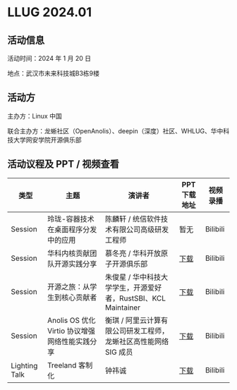 # LLUG 2024.01

## 活动信息

活动时间：2024 年 1 月 20 日

地点：武汉市未来科技城B3栋9楼



## 活动方

主办方：Linux 中国

联合主办方：龙蜥社区（OpenAnolis）、deepin（深度）社区、WHLUG、华中科技大学网安学院开源俱乐部



## 活动议程及 PPT / 视频查看

| 类型    | 主题                    | 演讲者 | PPT 下载地址 | 视频录播 |
| ------- | ----------------------- | ------ | ------------ | -------- |
| Session| 玲珑-容器技术在桌面程序分发中的应用            | 陈麟轩 / 统信软件技术有限公司高级研发工程师                  | 暂无                                                         | Bilibili |
| Session       | 华科内核贡献团队开源实践分享                   | 慕冬亮 / 华科开放原子开源俱乐部                              | [下载](https://github.com/Linux-CN/LLUG-Shares/blob/main/Wuhan/2024.01-UnionTech/%E5%8D%8E%E7%A7%91%E5%86%85%E6%A0%B8%E8%B4%A1%E7%8C%AE%E5%9B%A2%E9%98%9F%E5%BC%80%E6%BA%90%E5%AE%9E%E8%B7%B5%E5%88%86%E4%BA%AB.pdf) | Bilibili |
| Session       | 开源之旅：从学生到核心贡献者                   | 朱俊星 / 华中科技大学学生，开源爱好者，RustSBI、KCL Maintainer | [下载](https://github.com/Linux-CN/LLUG-Shares/blob/main/Wuhan/2024.01-UnionTech/%E5%BC%80%E6%BA%90%E7%BB%8F%E5%8E%86%E5%88%86%E4%BA%AB.pdf) | Bilibili |
| Session       | Anolis OS 优化 Virtio 协议增强网络性能实践分享 | 衡琪 / 阿里云计算有限公司研发工程师，龙蜥社区高性能网络 SIG 成员 | [下载](https://github.com/Linux-CN/LLUG-Shares/blob/main/Wuhan/2024.01-UnionTech/Anolis%20OS%20%E4%BC%98%E5%8C%96%20Virtio%20%E5%8D%8F%E8%AE%AE%E5%A2%9E%E5%BC%BA%E7%BD%91%E7%BB%9C%E6%80%A7%E8%83%BD%E5%AE%9E%E8%B7%B5%E5%88%86%E4%BA%AB.pdf) | Bilibili |
| Lighting Talk | Treeland 客制化                                | 钟祎诚                                                       | [下载](https://github.com/Linux-CN/LLUG-Shares/blob/main/Wuhan/2024.01-UnionTech/treeland%E5%AE%A2%E5%88%B6%E5%8C%96.pdf) | Bilibili |

